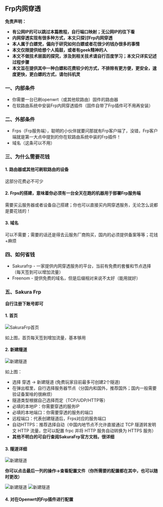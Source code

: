 ## Frp内网穿透

**免责声明：**

* **有公网IP的可以跳过本篇教程，自行端口映射；无公网IP的往下看**
* **内网穿透实现有很多种方式，本文只探讨Frp内网穿透**
* **本人属于白嫖党，偏向于研究如何白嫖或者花很少的钱办很多的事情**
* **本文仅限提供给想个人捣鼓，或者有geek精神的人**
* **本文不做技术层面的探究，涉及到相关技术请自行百度学习；本文只详实记述过程步骤**
* **本文旨在提供其中一种白嫖和花费较少的方式，不排除有更方便，更安全，速度更快，更白嫖的方式，请勿抖机灵**

### 一、内部条件
* 你需要一台已刷openwrt（或其他软路由）固件的路由器
* 在软路由系统中安装Frp内网穿透插件（固件自带了Frp插件可不用再安装）

### 二、外部条件
* Frps（Frp服务端），聪明的小伙伴就要问那就有Frp客户端了，没错，Frp客户端就是第一大点中提到的你在软路由系统中装的Frp插件！
* 域名（这条可以不用）

### 三、为什么需要花钱
#### 1. 路由器或其他可刷软路由的设备
这部分花费必不可少
#### 2. Frps的搭建，意味着你必须有一台全天在跑的机器用于部署Frp服务端
需要买云服务器或者设备自己搭建；你也可以直接买内网穿透服务，无论怎么说都是要花钱的！
#### 3. 域名
可以不需要；需要的话还是得去云服务厂商购买，国内的必须提供备案等等；花钱+麻烦

### 四、如何省钱
* Sakurafrp - 一家提供内网穿透服务的平台，当前有免费的套餐和节点选择（每天签到可以增加流量）
* Freenom - 提供免费的域名，但是后缀相对来说不太好（能用就好）

### 五、Sakura Frp
**自行注册下账号即可**
#### 1. 首页
![SakuraFrp首页](../../../Images/Network/sakurafrp.png)

如上图，首页每天签到增加流量，基本够用

#### 2. 新建隧道
![新建隧道](../../../Images/Network/createtunnel.png)

如上图：
* 选择 穿透 -> 新建隧道 (免费玩家目前最多可创建2个隧道)
* 在弹出框里，自行选择服务器节点（分国内和国外，推荐国外；国内一般需要验证备案啥的很麻烦）
* 隧道类型根据自己选择而定（TCP/UDP/HTTP等）
* 必填的本地IP：你需要穿透的服务IP
* 必填的本地端口：你需要穿透的服务的端口
* 远程端口：代表创建隧道后，Frps对应的服务端口
* 自动HTTPS：推荐选择自动（中国内地节点不允许直接通过 TCP 隧道转发明文 HTTP 流量，您可以配置 frpc 并将 HTTP 服务自动转换为 HTTPS 服务）
* **其他不明白的可自行查阅SakuraFrp官方文档，很详细**

#### 3. 隧道详细
![新建隧道](../../../Images/Network/tunnelconfig.png)

**你可以点击最后一列的操作->查看配置文件（你所需要的配置都在其中，也可以随时更改）**

![新建隧道](../../../Images/Network/tunneldetailconfig1.png)
![新建隧道](../../../Images/Network/tunneldetailconfig2.png)

#### 4. 对在Openwrt的Frp插件进行配置
